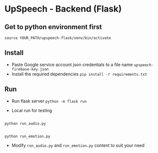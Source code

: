 # UpSpeech - Backend (Flask)

## Get to python environment first
`source YOUR_PATH/upspeech-flask/venv/bin/activate`

## Install

- Paste Google service account json credentials to a file name `upspeech-firebase-key.json`
- Install the required dependencies
`pip install -r requirements.txt`

## Run
- Run flask server
`python -m flask run`

- Local run for testing

<code>
python run_audio.py

python run_emotion.py
</code>

- Modify `run_audio.py` and `run_emotion.py` content to suit your need
